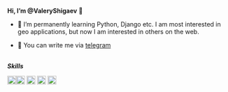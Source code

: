 **Hi, I’m @ValeryShigaev** 👋 



* 🌱 I’m permanently learning Python, Django etc. I am most interested in geo applications, but now I am interested in others on the web.

* 💬 You can write me via [telegram](https://t.me/valeryshigaev)
<br/><br/>
  
 ***Skills***

<img src="https://cp82453.tmweb.ru/public_images/python_ic.png" alt="Python" width="20"/><img src="https://cp82453.tmweb.ru/public_images/js_ic.png" alt="JS" width="20"/> <img src="https://cp82453.tmweb.ru/public_images/css_ic.png" alt="CSS" width="20"/> <img src="https://cp82453.tmweb.ru/public_images/html_ic.png" alt="HTML" width="20"/> <img src="https://cp82453.tmweb.ru/public_images/postgres_ic.png" alt="Postgres" width="20"/>
<!---
ValeryShigaev/ValeryShigaev is a ✨ special ✨ repository because its `README.md` (this file) appears on your GitHub profile.
You can click the Preview link to take a look at your changes.
--->
